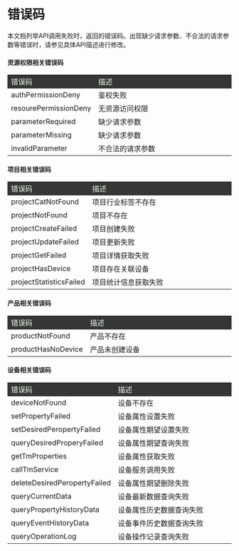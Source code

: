 # 错误码

本文档列举API调用失败时，返回的错误码。出现缺少请求参数、不合法的请求参数等错误时，请参见具体API描述进行修改。

#### **资源权限相关错误码**

<table>
<tr style="background-color:#363636; color:#F0FFF0;"><td width="25%">错误码</td><td width="75%">描述</td></tr>
<tr><td>authPermissionDeny</td><td>鉴权失败</td></tr>
<tr><td>resourePermissionDeny</td><td>无资源访问权限</td></tr>
<tr><td>parameterRequired</td><td>缺少请求参数</td></tr>
<tr><td>parameterMissing</td><td>缺少请求参数</td></tr>
<tr><td>invalidParameter</td><td>不合法的请求参数</td></tr>
</table>

#### **项目相关错误码**

<table>
<tr style="background-color:#363636; color:#F0FFF0;"><td width="25%">错误码</td><td width="75%">描述</td></tr>
<tr><td>projectCatNotFound</td><td>项目行业标签不存在</td></tr>
<tr><td>projectNotFound</td><td>项目不存在</td></tr>
<tr><td>projectCreateFailed</td><td>项目创建失败</td></tr>
<tr><td>projectUpdateFailed</td><td>项目更新失败</td></tr>
<tr><td>projectGetFailed</td><td>项目详情获取失败</td></tr>
<tr><td>projectHasDevice</td><td>项目存在关联设备</td></tr>
<tr><td>projectStatisticsFailed</td><td>项目统计信息获取失败</td></tr>
</table>

#### **产品相关错误码**

<table>
<tr style="background-color:#363636; color:#F0FFF0;"><td width="25%">错误码</td><td width="75%">描述</td></tr>
<tr><td>productNotFound</td><td>产品不存在</td></tr>
<tr><td>productHasNoDevice</td><td>产品未创建设备</td></tr>
</table>

#### **设备相关错误码**

<table>
<tr style="background-color:#363636; color:#F0FFF0;"><td width="25%">错误码</td><td width="75%">描述</td></tr>
<tr><td>deviceNotFound</td><td>设备不存在</td></tr>
<tr><td>setPropertyFailed</td><td>设备属性设置失败</td></tr>
<tr><td>setDesiredPeropertyFailed</td><td>设备属性期望设置失败</td></tr>
<tr><td>queryDesiredProperyFailed</td><td>设备属性期望查询失败</td></tr>
<tr><td>getTmProperties</td><td>设备属性获取失败</td></tr>
<tr><td>callTmService</td><td>设备服务调用失败</td></tr>
<tr><td>deleteDesiredPeropertyFailed</td><td>设备属性期望删除失败</td></tr>
<tr><td>queryCurrentData</td><td>设备最新数据查询失败</td></tr>
<tr><td>queryPropertyHistoryData</td><td>设备属性历史数据查询失败</td></tr>
<tr><td>queryEventHistoryData</td><td>设备事件历史数据查询失败</td></tr>
<tr><td>queryOperationLog</td><td>设备操作记录查询失败</td></tr>
</table>